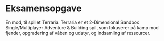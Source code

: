 # Eksamensopgave
En mod, til spillet Terraria. Terraria er et 2-Dimensional Sandbox Single/Multiplayer Adventure &amp; Building spil, som fokuserer på kamp mod fjender, opgradering af våben og udstyr, og indsamling af ressourcer.
